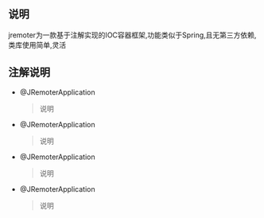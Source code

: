 ## 说明

jremoter为一款基于注解实现的IOC容器框架,功能类似于Spring,且无第三方依赖,类库使用简单,灵活

## 注解说明
* @JRemoterApplication
	> 说明
* @JRemoterApplication
	> 说明
* @JRemoterApplication
	> 说明
* @JRemoterApplication
	> 说明
